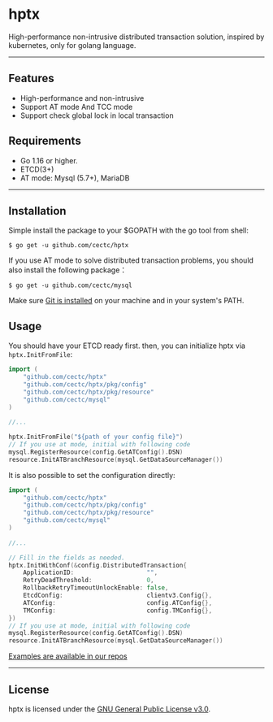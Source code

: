 # hptx
High-performance non-intrusive distributed transaction solution, inspired by kubernetes, only for golang language.

___
## Features
+ High-performance and non-intrusive
+ Support AT mode And TCC mode
+ Support check global lock in local transaction

## Requirements
+ Go 1.16 or higher.
+ ETCD(3+)
+ AT mode: Mysql (5.7+), MariaDB

___
## Installation
Simple install the package to your $GOPATH with the go tool from shell:
```shell
$ go get -u github.com/cectc/hptx
```
If you use AT mode to solve distributed transaction problems, you should also install the following package：
```shell
$ go get -u github.com/cectc/mysql
```
Make sure [Git is installed](https://git-scm.com/downloads) on your machine and in your system's PATH.

## Usage
You should have your ETCD ready first. then, you can initialize hptx via `hptx.InitFromFile`:
```go
import (
	"github.com/cectc/hptx"
	"github.com/cectc/hptx/pkg/config"
	"github.com/cectc/hptx/pkg/resource"
	"github.com/cectc/mysql"
)
  
//...

hptx.InitFromFile("${path of your config file}")
// If you use at mode, initial with following code 
mysql.RegisterResource(config.GetATConfig().DSN)
resource.InitATBranchResource(mysql.GetDataSourceManager())
```
It is also possible to set the configuration directly:
```go
import (
	"github.com/cectc/hptx"
	"github.com/cectc/hptx/pkg/config"
	"github.com/cectc/hptx/pkg/resource"
	"github.com/cectc/mysql"
)
  
//...

// Fill in the fields as needed.
hptx.InitWithConf(&config.DistributedTransaction{
    ApplicationID:                    "",
    RetryDeadThreshold:               0,
    RollbackRetryTimeoutUnlockEnable: false,
    EtcdConfig:                       clientv3.Config{},
    ATConfig:                         config.ATConfig{},
    TMConfig:                         config.TMConfig{},
})
// If you use at mode, initial with following code 
mysql.RegisterResource(config.GetATConfig().DSN)
resource.InitATBranchResource(mysql.GetDataSourceManager())
```
[Examples are available in our repos](https://github.com/CECTC/hptx-samples)

---
## License
hptx is licensed under the [GNU General Public License v3.0](https://github.com/CECTC/hptx/blob/main/LICENSE).

